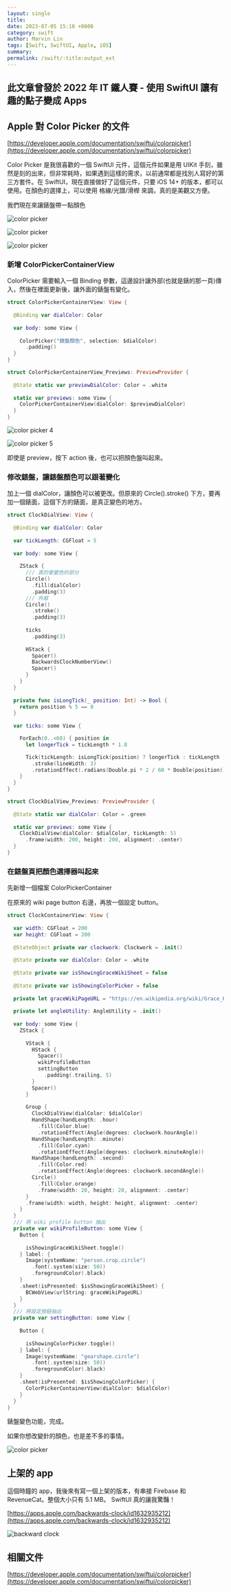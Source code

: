 ```yaml
---
layout: single
title: 
date: 2023-07-05 15:10 +0800
category: swift
author: Marvin Lin
tags: [Swift, SwiftUI, Apple, iOS]
summary: 
permalink: /swift/:title:output_ext
---
```


## 此文章曾發於 2022 年 IT 鐵人賽 - 使用 SwiftUI 讓有趣的點子變成 Apps

## Apple 對 Color Picker 的文件

[https://developer.apple.com/documentation/swiftui/colorpicker](https://developer.apple.com/documentation/swiftui/colorpicker)

Color Picker 是我很喜歡的一個 SwiftUI 元件，這個元件如果是用 UIKit 手刻，雖然是刻的出來，但非常耗時，如果遇到這樣的需求，以前通常都是找別人寫好的第三方套件。在 SwiftUI，現在直接做好了這個元件，只要 iOS 14+ 的版本，都可以使用。在顏色的選擇上，可以使用 格線/光譜/滑桿 來調，真的是美觀又方便。

我們現在來讓錶盤帶一點顏色

![color picker](/assets/swift/color-picker/color_picker_1.png)

![color picker](/assets/swift/color-picker/color_picker_2.jpeg)

![color picker](/assets/swift/color-picker/color_picker_3.png)


### 新增 ColorPickerContainerView

ColorPicker 需要輸入一個 Binding 參數，這邊設計讓外部(也就是錶的那一頁)傳入，然後在裡面更新後，讓外面的錶盤有變化。

```swift
struct ColorPickerContainerView: View {
  
  @Binding var dialColor: Color
  
  var body: some View {
    
    ColorPicker("錶盤顏色", selection: $dialColor)
      .padding()
  }
}

struct ColorPickerContainerView_Previews: PreviewProvider {
  
  @State static var previewDialColor: Color = .white
  
  static var previews: some View {
    ColorPickerContainerView(dialColor: $previewDialColor)
  }
}
```

![color picker 4](/assets/swift/color-picker/color_picker_4.png)

![color picker 5](/assets/swift/color-picker/color_picker5.png)

即使是 preview，按下 action 後，也可以把顏色盤叫起來。

### 修改錶盤，讓錶盤顏色可以跟著變化

加上一個 dialColor，讓顏色可以被更改。但原來的 Circle().stroke() 下方，要再加一個錶面，這個下方的錶面，是真正變色的地方。

```swift
struct ClockDialView: View {
  
  @Binding var dialColor: Color
  
  var tickLength: CGFloat = 5
  
  var body: some View {
    
    ZStack {
      /// 真的會變色的部分
      Circle()
        .fill(dialColor)
        .padding(3)
      /// 外框
      Circle()
        .stroke()
        .padding(3)
      
      ticks
        .padding(3)
      
      HStack {
        Spacer()
        BackwardsClockNumberView()
        Spacer()
      }
    }
  }
  
  private func isLongTick(_ position: Int) -> Bool {
    return position % 5 == 0
  }
 
  var ticks: some View {

    ForEach(0..<60) { position in
      let longerTick = tickLength * 1.8

      Tick(tickLength: isLongTick(position) ? longerTick : tickLength )
        .stroke(lineWidth: 3)
        .rotationEffect(.radians(Double.pi * 2 / 60 * Double(position)))
    }
  }
}

struct ClockDialView_Previews: PreviewProvider {
  
  @State static var dialColor: Color = .green
  
  static var previews: some View {
    ClockDialView(dialColor: $dialColor, tickLength: 5)
      .frame(width: 200, height: 200, alignment: .center)
  }
}
```

### 在錶盤頁把顏色選擇器叫起來

先新增一個檔案 ColorPickerContainer

在原來的 wiki page button 右邊，再放一個設定 button。

```swift
struct ClockContainerView: View {
  
  var width: CGFloat = 200
  var height: CGFloat = 200
  
  @StateObject private var clockwork: Clockwork = .init()
  
  @State private var dialColor: Color = .white
  
  @State private var isShowingGraceWikiSheet = false
  
  @State private var isShowingColorPicker = false
  
  private let graceWikiPageURL = "https://en.wikipedia.org/wiki/Grace_Hopper"
  
  private let angleUtility: AngleUtility = .init()
  
  var body: some View {
    ZStack {
      
      VStack {
        HStack {
          Spacer()
          wikiProfileButton
          settingButton
            .padding(.trailing, 5)
        }
        Spacer()
      }
      
      Group {
        ClockDialView(dialColor: $dialColor)
        HandShape(handLength: .hour)
          .fill(Color.blue)
          .rotationEffect(Angle(degrees: clockwork.hourAngle))
        HandShape(handLength: .minute)
          .fill(Color.cyan)
          .rotationEffect(Angle(degrees: clockwork.minuteAngle))
        HandShape(handLength: .second)
          .fill(Color.red)
          .rotationEffect(Angle(degrees: clockwork.secondAngle))
        Circle()
          .fill(Color.orange)
          .frame(width: 20, height: 20, alignment: .center)
      }
      .frame(width: width, height: height, alignment: .center)
    }
  }
  /// 將 wiki profile button 抽出
  private var wikiProfileButton: some View {
    Button {
      
      isShowingGraceWikiSheet.toggle()
    } label: {
      Image(systemName: "person.crop.circle")
        .font(.system(size: 50))
        .foregroundColor(.black)
    }
    .sheet(isPresented: $isShowingGraceWikiSheet) {
      BCWebView(urlString: graceWikiPageURL)
    }
  }
  /// 將設定按鈕抽出
  private var settingButton: some View {
    
    Button {
      
      isShowingColorPicker.toggle()
    } label: {
      Image(systemName: "gearshape.circle")
        .font(.system(size: 50))
        .foregroundColor(.black)
    }
    .sheet(isPresented: $isShowingColorPicker) {
      ColorPickerContainerView(dialColor: $dialColor)
    }
  }
}
```

錶盤變色功能，完成。

如果你想改變針的顏色，也是差不多的事情。

![color picker](/assets/swift/color-picker/color_picker_6.png)

## 上架的 app

這個時鐘的 app，我後來有寫一個上架的版本，有串接 Firebase 和 RevenueCat。整個大小只有 5.1 MB。 SwiftUI 真的讓我驚豔！

[https://apps.apple.com/backwards-clock/id1632935212](https://apps.apple.com/backwards-clock/id1632935212)

![backward clock](/assets/swift/color-picker/color_picker_7.png)

## 相關文件

[https://developer.apple.com/documentation/swiftui/colorpicker](https://developer.apple.com/documentation/swiftui/colorpicker)